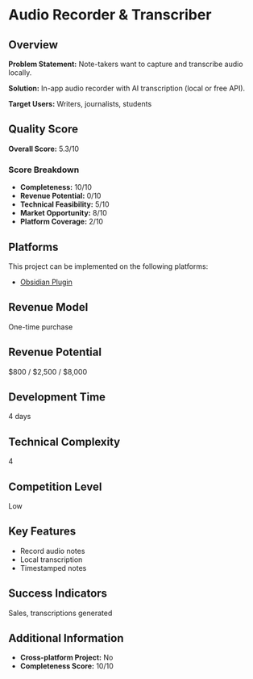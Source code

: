 # Audio Recorder & Transcriber

## Overview
**Problem Statement:** Note-takers want to capture and transcribe audio locally.

**Solution:** In-app audio recorder with AI transcription (local or free API).

**Target Users:** Writers, journalists, students

## Quality Score
**Overall Score:** 5.3/10

### Score Breakdown
- **Completeness:** 10/10
- **Revenue Potential:** 0/10
- **Technical Feasibility:** 5/10
- **Market Opportunity:** 8/10
- **Platform Coverage:** 2/10

## Platforms
This project can be implemented on the following platforms:
- [Obsidian Plugin](./platforms/obsidian-plugin/)

## Revenue Model
One-time purchase

## Revenue Potential
$800 / $2,500 / $8,000

## Development Time
4 days

## Technical Complexity
4

## Competition Level
Low

## Key Features
- Record audio notes
- Local transcription
- Timestamped notes

## Success Indicators
Sales, transcriptions generated

## Additional Information
- **Cross-platform Project:** No
- **Completeness Score:** 10/10
